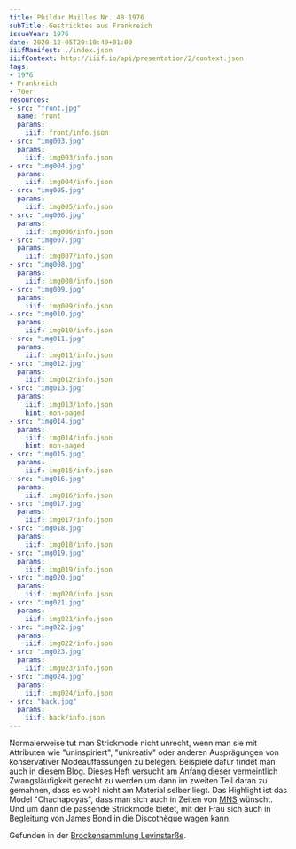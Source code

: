 ```yaml
---
title: Phildar Mailles Nr. 48 1976
subTitle: Gestricktes aus Frankreich
issueYear: 1976
date: 2020-12-05T20:10:49+01:00
iiifManifest: ./index.json
iiifContext: http://iiif.io/api/presentation/2/context.json
tags:
- 1976
- Frankreich
- 70er
resources:
- src: "front.jpg"
  name: front
  params:
    iiif: front/info.json
- src: "img003.jpg"
  params:
    iiif: img003/info.json
- src: "img004.jpg"
  params:
    iiif: img004/info.json
- src: "img005.jpg"
  params:
    iiif: img005/info.json
- src: "img006.jpg"
  params:
    iiif: img006/info.json
- src: "img007.jpg"
  params:
    iiif: img007/info.json
- src: "img008.jpg"
  params:
    iiif: img008/info.json
- src: "img009.jpg"
  params:
    iiif: img009/info.json
- src: "img010.jpg"
  params:
    iiif: img010/info.json
- src: "img011.jpg"
  params:
    iiif: img011/info.json
- src: "img012.jpg"
  params:
    iiif: img012/info.json
- src: "img013.jpg"
  params:
    iiif: img013/info.json
    hint: non-paged
- src: "img014.jpg"
  params:
    iiif: img014/info.json
    hint: non-paged
- src: "img015.jpg"
  params:
    iiif: img015/info.json
- src: "img016.jpg"
  params:
    iiif: img016/info.json
- src: "img017.jpg"
  params:
    iiif: img017/info.json
- src: "img018.jpg"
  params:
    iiif: img018/info.json
- src: "img019.jpg"
  params:
    iiif: img019/info.json
- src: "img020.jpg"
  params:
    iiif: img020/info.json
- src: "img021.jpg"
  params:
    iiif: img021/info.json
- src: "img022.jpg"
  params:
    iiif: img022/info.json
- src: "img023.jpg"
  params:
    iiif: img023/info.json
- src: "img024.jpg"
  params:
    iiif: img024/info.json
- src: "back.jpg"
  params:
    iiif: back/info.json
---
```

Normalerweise tut man Strickmode nicht unrecht, wenn man sie mit Attributen wie "uninspiriert", "unkreativ" oder anderen Ausprägungen von konservativer Modeauffassungen zu belegen.<!--more-->
Beispiele dafür findet man auch in diesem Blog. Dieses Heft versucht am Anfang dieser vermeintlich Zwangsläufigkeit gerecht zu werden um dann im zweiten Teil daran zu gemahnen, dass es wohl nicht am Material selber liegt. Das Highlight ist das Model "Chachapoyas", dass man sich auch in Zeiten von [MNS](https://de.wikipedia.org/wiki/Mund-Nasen-Schutz) wünscht. Und um dann die passende Strickmode bietet, mit der Frau sich auch in Begleitung von James Bond in die Discothèque wagen kann.

<div class="source">Gefunden in der <a href="https://www.neue-arbeit-brockensammlung.de/geschaefte/gebrauchtmoebelkaufhaus/">Brockensammlung Levinstarße</a>.</div>
